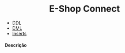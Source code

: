 <h1 align="center">E-Shop Connect</h1>

<ul>
  <li>
    <a href="https://github.com/ProgrammerAndInvestor/E-Shop_Connect/blob/main/E-Shop%20Connect.sql">DDL</a>
  </li>
  
  <li>
    <a href="https://github.com/ProgrammerAndInvestor/E-Shop_Connect/blob/main/E-Shop%20Connect%20Queries.sql">DML</a>
  </li>
  
  <li>
    <a href="https://github.com/ProgrammerAndInvestor/E-Shop_Connect/blob/main/E-Shop%20Connect%20Inserts.sql">Inserts</a>
  </li>
</ul>

#### Descrição
